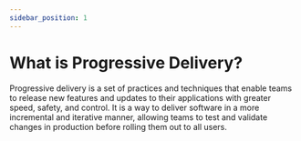```yaml
---
sidebar_position: 1
---
```


# What is Progressive Delivery?

Progressive delivery is a set of practices and techniques that enable teams to release new features and updates to their applications with greater speed, safety, and control. It is a way to deliver software in a more incremental and iterative manner, allowing teams to test and validate changes in production before rolling them out to all users.